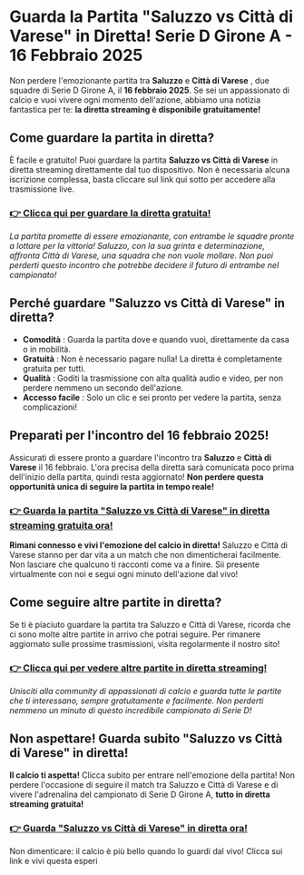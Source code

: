 # Guarda la Partita "Saluzzo vs Città di Varese" in Diretta! Serie D Girone A - 16 Febbraio 2025

Non perdere l'emozionante partita tra **Saluzzo** e **Città di Varese** , due squadre di Serie D Girone A, il **16 febbraio 2025**. Se sei un appassionato di calcio e vuoi vivere ogni momento dell'azione, abbiamo una notizia fantastica per te: **la diretta streaming è disponibile gratuitamente!**

## Come guardare la partita in diretta?

È facile e gratuito! Puoi guardare la partita **Saluzzo vs Città di Varese** in diretta streaming direttamente dal tuo dispositivo. Non è necessaria alcuna iscrizione complessa, basta cliccare sul link qui sotto per accedere alla trasmissione live.

### **[👉 Clicca qui per guardare la diretta gratuita!](https://tinyurl.com/livestreamfreeo?st=Saluzzo+vs+Citt%C3%A0+di+Varese&si=gh)**

_La partita promette di essere emozionante, con entrambe le squadre pronte a lottare per la vittoria! Saluzzo, con la sua grinta e determinazione, affronta Città di Varese, una squadra che non vuole mollare. Non puoi perderti questo incontro che potrebbe decidere il futuro di entrambe nel campionato!_

## Perché guardare "Saluzzo vs Città di Varese" in diretta?

- **Comodità** : Guarda la partita dove e quando vuoi, direttamente da casa o in mobilità.
- **Gratuità** : Non è necessario pagare nulla! La diretta è completamente gratuita per tutti.
- **Qualità** : Goditi la trasmissione con alta qualità audio e video, per non perdere nemmeno un secondo dell'azione.
- **Accesso facile** : Solo un clic e sei pronto per vedere la partita, senza complicazioni!

## Preparati per l'incontro del 16 febbraio 2025!

Assicurati di essere pronto a guardare l'incontro tra **Saluzzo** e **Città di Varese** il 16 febbraio. L'ora precisa della diretta sarà comunicata poco prima dell'inizio della partita, quindi resta aggiornato! **Non perdere questa opportunità unica di seguire la partita in tempo reale!**

### **[👉 Guarda la partita "Saluzzo vs Città di Varese" in diretta streaming gratuita ora!](https://tinyurl.com/livestreamfreeo?st=Saluzzo+vs+Citt%C3%A0+di+Varese&si=gh)**

**Rimani connesso e vivi l'emozione del calcio in diretta!** Saluzzo e Città di Varese stanno per dar vita a un match che non dimenticherai facilmente. Non lasciare che qualcuno ti racconti come va a finire. Sii presente virtualmente con noi e segui ogni minuto dell'azione dal vivo!

## Come seguire altre partite in diretta?

Se ti è piaciuto guardare la partita tra Saluzzo e Città di Varese, ricorda che ci sono molte altre partite in arrivo che potrai seguire. Per rimanere aggiornato sulle prossime trasmissioni, visita regolarmente il nostro sito!

### **[👉 Clicca qui per vedere altre partite in diretta streaming!](https://tinyurl.com/livestreamfreeo?st=Saluzzo+vs+Citt%C3%A0+di+Varese&si=gh)**

_Unisciti alla community di appassionati di calcio e guarda tutte le partite che ti interessano, sempre gratuitamente e facilmente. Non perderti nemmeno un minuto di questo incredibile campionato di Serie D!_

## Non aspettare! Guarda subito "Saluzzo vs Città di Varese" in diretta!

**Il calcio ti aspetta!** Clicca subito per entrare nell'emozione della partita! Non perdere l'occasione di seguire il match tra Saluzzo e Città di Varese e di vivere l'adrenalina del campionato di Serie D Girone A, **tutto in diretta streaming gratuita!**

### **[👉 Guarda "Saluzzo vs Città di Varese" in diretta ora!](https://tinyurl.com/livestreamfreeo?st=Saluzzo+vs+Citt%C3%A0+di+Varese&si=gh)**

Non dimenticare: il calcio è più bello quando lo guardi dal vivo! Clicca sui link e vivi questa esperi
